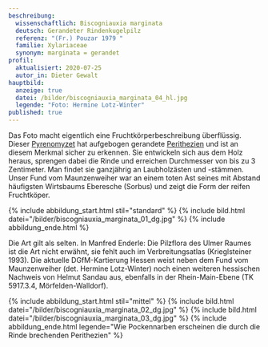 ```yaml
---
beschreibung:
  wissenschaftlich: Biscogniauxia marginata
  deutsch: Gerandeter Rindenkugelpilz
  referenz: "(Fr.) Pouzar 1979 "
  familie: Xylariaceae
  synonym: marginata = gerandet
profil:
  aktualisiert: 2020-07-25
  autor_in: Dieter Gewalt
hauptbild:
  anzeige: true
  datei: /bilder/biscogniauxia_marginata_04_hl.jpg
  legende: "Foto: Hermine Lotz-Winter"
published: true
---
```

Das Foto macht eigentlich eine Fruchtkörperbeschreibung überflüssig. Dieser [Pyrenomyzet](Pyrenomyzeten "Glossar") hat aufgebogen gerandete [Perithezien](Perithezien "Glossar") und ist an diesem Merkmal sicher zu erkennen. Sie entwickeln sich aus dem Holz heraus, sprengen dabei die Rinde und erreichen Durchmesser von bis zu 3 Zentimeter. Man findet sie ganzjährig an Laubholzästen und -stämmen. Unser Fund vom Maunzenweiher war an einem toten Ast seines mit Abstand häufigsten Wirtsbaums Eberesche (Sorbus) und zeigt die Form der reifen Fruchtköper.

{% include abbildung_start.html stil="standard" %}
{% include bild.html datei="/bilder/biscogniauxia_marginata_01_dg.jpg" %}
{% include abbildung_ende.html %}

Die Art gilt als selten. In Manfred Enderle: Die Pilzflora des Ulmer Raumes ist die Art nicht erwähnt, sie fehlt auch im Verbreitungsatlas (Krieglsteiner 1993). Die aktuelle DGfM-Kartierung Hessen weist neben dem Fund vom Maunzenweiher (det. Hermine Lotz-Winter) noch einen weiteren hessischen Nachweis von Helmut Sandau aus, ebenfalls in der Rhein-Main-Ebene (TK 5917.3.4, Mörfelden-Walldorf). 

{% include abbildung_start.html stil="mittel" %}
{% include bild.html datei="/bilder/biscogniauxia_marginata_02_dg.jpg" %}
{% include bild.html datei="/bilder/biscogniauxia_marginata_03_dg.jpg" %}
{% include abbildung_ende.html legende="Wie Pockennarben erscheinen die durch die Rinde brechenden Perithezien" %}